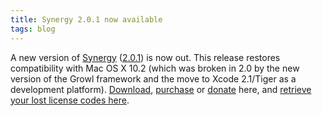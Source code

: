 ```yaml
---
title: Synergy 2.0.1 now available
tags: blog
---
```


A new version of [Synergy](http://wincent.com/a/products/synergy-classic/) ([2.0.1](http://wincent.com/a/products/synergy-classic/history/#2.0.1)) is now out. This release restores compatibility with Mac OS X 10.2 (which was broken in 2.0 by the new version of the Growl framework and the move to Xcode 2.1/Tiger as a development platform). [Download](http://wincent.com/download.php?item=Synergy.dmg), [purchase](https://secure.wincent.com/a/products/synergy-classic/purchase/) or [donate](https://secure.wincent.com/a/products/synergy-classic/donate/) here, and [retrieve your lost license codes here](https://secure.wincent.com/a/support/registration/).
